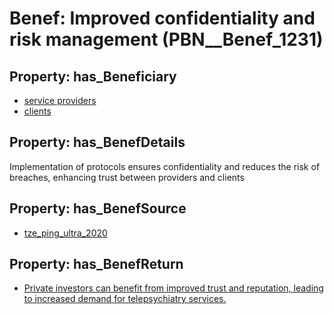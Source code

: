 # Benef: __Improved confidentiality and risk management__ (PBN__Benef_1231)

## Property: has_Beneficiary

* [service providers](../Stakeholder/PBN__Stakeholder_476)
* [clients](../Stakeholder/PBN__Stakeholder_297)

## Property: has_BenefDetails

Implementation of protocols ensures confidentiality and reduces the risk of breaches, enhancing trust between providers and clients

## Property: has_BenefSource

* [tze_ping_ultra_2020](../Article/PBN__Article_258)

## Property: has_BenefReturn

* [Private investors can benefit from improved trust and reputation, leading to increased demand for telepsychiatry services.](../BenefReturn/PBN__BenefReturn_1378)

